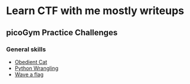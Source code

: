 # Learn CTF with me mostly writeups
## picoGym Practice Challenges
### General skills
* [Obedient Cat](/picoCTF/Obedient_cat/)
* [Python Wrangling](/picoCTF/PthonWarngling/)
* [Wave a flag](/picoCTF/WaveAFlag/)